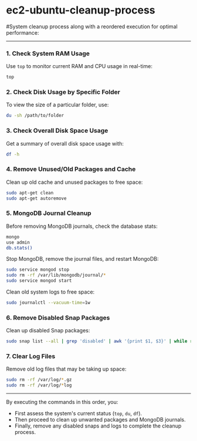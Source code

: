 # ec2-ubuntu-cleanup-process


#System cleanup process along with a reordered execution for optimal performance:

---

### 1. **Check System RAM Usage**  
Use `top` to monitor current RAM and CPU usage in real-time:
```bash
top
```

### 2. **Check Disk Usage by Specific Folder**  
To view the size of a particular folder, use:
```bash
du -sh /path/to/folder
```

### 3. **Check Overall Disk Space Usage**  
Get a summary of overall disk space usage with:
```bash
df -h
```

### 4. **Remove Unused/Old Packages and Cache**  
Clean up old cache and unused packages to free space:
```bash
sudo apt-get clean
sudo apt-get autoremove
```

### 5. **MongoDB Journal Cleanup**  
Before removing MongoDB journals, check the database stats:
```bash
mongo
use admin
db.stats()
```

Stop MongoDB, remove the journal files, and restart MongoDB:
```bash
sudo service mongod stop
sudo rm -rf /var/lib/mongodb/journal/*
sudo service mongod start
```

Clean old system logs to free space:
```bash
sudo journalctl --vacuum-time=1w
```

### 6. **Remove Disabled Snap Packages**  
Clean up disabled Snap packages:
```bash
sudo snap list --all | grep 'disabled' | awk '{print $1, $3}' | while read snapname revision; do sudo snap remove "$snapname" --revision="$revision"; done
```

### 7. **Clear Log Files**  
Remove old log files that may be taking up space:
```bash
sudo rm -rf /var/log/*.gz
sudo rm -rf /var/log/*log
```

---

By executing the commands in this order, you:
- First assess the system's current status (`top`, `du`, `df`).
- Then proceed to clean up unwanted packages and MongoDB journals.
- Finally, remove any disabled snaps and logs to complete the cleanup process.
